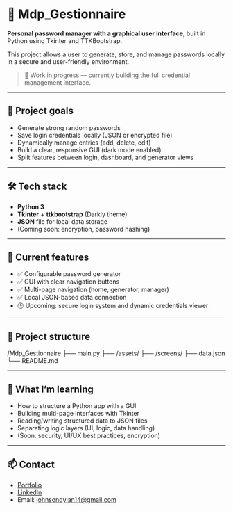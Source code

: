 # 🔐 Mdp_Gestionnaire

**Personal password manager with a graphical user interface**, built in Python using Tkinter and TTKBootstrap.

This project allows a user to generate, store, and manage passwords locally in a secure and user-friendly environment.

> 🧪 Work in progress — currently building the full credential management interface.

---

## 🎯 Project goals

- Generate strong random passwords
- Save login credentials locally (JSON or encrypted file)
- Dynamically manage entries (add, delete, edit)
- Build a clear, responsive GUI (dark mode enabled)
- Split features between login, dashboard, and generator views

---

## 🛠️ Tech stack

- **Python 3**
- **Tkinter** + **ttkbootstrap** (Darkly theme)
- **JSON** file for local data storage
- (Coming soon: encryption, password hashing)

---

## 📌 Current features

- ✅ Configurable password generator
- ✅ GUI with clear navigation buttons
- ✅ Multi-page navigation (home, generator, manager)
- ✅ Local JSON-based data connection
- 🕒 Upcoming: secure login system and dynamic credentials viewer

---

## 📁 Project structure

/Mdp_Gestionnaire
├── main.py
├── /assets/
├── /screens/
├── data.json
└── README.md

---

## 🧠 What I’m learning

- How to structure a Python app with a GUI
- Building multi-page interfaces with Tkinter
- Reading/writing structured data to JSON files
- Separating logic layers (UI, logic, data handling)
- (Soon: security, UI/UX best practices, encryption)

---

## 📫 Contact

- [Portfolio](https://dylan-johnson-dev.vercel.app)
- [LinkedIn](https://www.linkedin.com/in/dylan-johnson-447681280)
- Email: johnsondylan14@gmail.com

